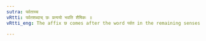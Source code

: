 ```yaml
---
sutra: पर्वताच्च
vRtti: पर्वतशब्दाच् छः प्रत्ययो भवति शैषिकः ॥
vRtti_eng: The affix छ comes after the word पर्वत in the remaining senses.

---
```

